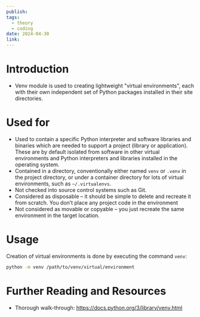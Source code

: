 ```yaml
---
publish: 
tags:
  - theory
  - coding
date: 2024-04-30
link:
---
```

# Introduction
- Venv module is used to creating lightweight "virtual environments", each with their own independent set of Python packages installed in their site directories.

# Used for
- Used to contain a specific Python interpreter and software libraries and binaries which are needed to support a project (library or application). These are by default isolated from software in other virtual environments and Python interpreters and libraries installed in the operating system.
- Contained in a directory, conventionally either named `venv` or `.venv` in the project directory, or under a container directory for lots of virtual environments, such as `~/.virtualenvs`.
- Not checked into source control systems such as Git.
- Considered as disposable – it should be simple to delete and recreate it from scratch. You don’t place any project code in the environment
- Not considered as movable or copyable – you just recreate the same environment in the target location.

# Usage
Creation of virtual environments is done by executing the command `venv`:

```bash 
python -m venv /path/to/venv/virtual/environment 
```

# Further Reading and Resources
- Thorough walk-through: https://docs.python.org/3/library/venv.html
